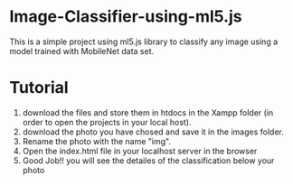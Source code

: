 # Image-Classifier-using-ml5.js
This is a simple project using ml5.js library  to classify any image using a model trained with MobileNet data set.  

# Tutorial

  1) download the files and store them in htdocs in the Xampp folder 
     (in order to open the projects in your local host). 
  2) download the photo you have chosed and save it in the images folder.   
  3) Rename the photo with the name "img".
  4) Open the index.html file in your localhost server in the browser
  5) Good Job!! you will see the detailes of the classification below your photo
